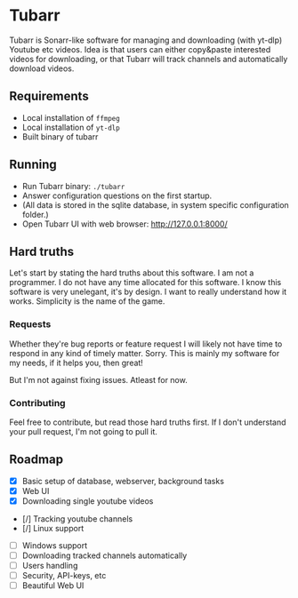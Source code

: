# Tubarr

Tubarr is Sonarr-like software for managing and downloading (with yt-dlp) Youtube etc videos.
Idea is that users can either copy&paste interested videos for downloading, or that Tubarr
will track channels and automatically download videos.

## Requirements

- Local installation of ```ffmpeg```
- Local installation of ```yt-dlp```
- Built binary of tubarr

## Running

- Run Tubarr binary: ```./tubarr```
- Answer configuration questions on the first startup.
- (All data is stored in the sqlite database, in system specific configuration folder.)
- Open Tubarr UI with web browser: http://127.0.0.1:8000/

## Hard truths

Let's start by stating the hard truths about this software. I am not a programmer. I do not
have any time allocated for this software. I know this software is very unelegant, it's by
design. I want to really understand how it works. Simplicity is the name of the game.

### Requests

Whether they're bug reports or feature request I will likely not have time to respond in
any kind of timely matter. Sorry. This is mainly my software for my needs, if it helps
you, then great! 

But I'm not against fixing issues. Atleast for now.

### Contributing

Feel free to contribute, but read those hard truths first. If I don't understand your
pull request, I'm not going to pull it.

## Roadmap

- [x] Basic setup of database, webserver, background tasks
- [x] Web UI
- [x] Downloading single youtube videos
- [/] Tracking youtube channels
- [/] Linux support
- [ ] Windows support
- [ ] Downloading tracked channels automatically
- [ ] Users handling
- [ ] Security, API-keys, etc
- [ ] Beautiful Web UI